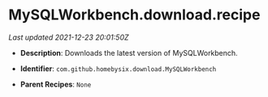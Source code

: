 # MySQLWorkbench.download.recipe

_Last updated 2021-12-23 20:01:50Z_

- **Description**: Downloads the latest version of MySQLWorkbench.

- **Identifier**: `com.github.homebysix.download.MySQLWorkbench`

- **Parent Recipes**: `None`
